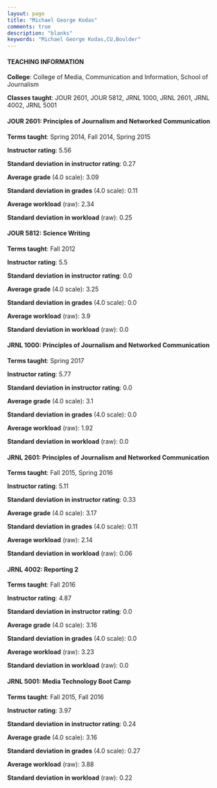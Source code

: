 ```yaml
---
layout: page
title: "Michael George Kodas" 
comments: true
description: "blanks"
keywords: "Michael George Kodas,CU,Boulder"
---
```

<head>
<script src="https://ajax.googleapis.com/ajax/libs/jquery/2.1.3/jquery.min.js"></script>
<script src="https://dl.dropboxusercontent.com/s/pc42nxpaw1ea4o9/highcharts.js?dl=0"></script>
<!-- <script src="../assets/js/highcharts.js"></script> -->
<style type="text/css">@font-face {
	font-family: "Bebas Neue";
	src: url(https://www.filehosting.org/file/details/544349/BebasNeue Regular.otf) format("opentype");
	}
	h1.Bebas { 
		font-family: "Bebas Neue", Verdana, Tahoma;
	}
</style>
</head>
	   
#### TEACHING INFORMATION

**College**: College of Media, Communication and Information, School of Journalism

**Classes taught**: JOUR 2601, JOUR 5812, JRNL 1000, JRNL 2601, JRNL 4002, JRNL 5001

#### JOUR 2601: Principles of Journalism and Networked Communication

**Terms taught**: Spring 2014, Fall 2014, Spring 2015

**Instructor rating**: 5.56

**Standard deviation in instructor rating**: 0.27

**Average grade** (4.0 scale): 3.09

**Standard deviation in grades** (4.0 scale): 0.11

**Average workload** (raw): 2.34

**Standard deviation in workload** (raw): 0.25

#### JOUR 5812: Science Writing

**Terms taught**: Fall 2012

**Instructor rating**: 5.5

**Standard deviation in instructor rating**: 0.0

**Average grade** (4.0 scale): 3.25

**Standard deviation in grades** (4.0 scale): 0.0

**Average workload** (raw): 3.9

**Standard deviation in workload** (raw): 0.0

#### JRNL 1000: Principles of Journalism and Networked Communication

**Terms taught**: Spring 2017

**Instructor rating**: 5.77

**Standard deviation in instructor rating**: 0.0

**Average grade** (4.0 scale): 3.1

**Standard deviation in grades** (4.0 scale): 0.0

**Average workload** (raw): 1.92

**Standard deviation in workload** (raw): 0.0

#### JRNL 2601: Principles of Journalism and Networked Communication

**Terms taught**: Fall 2015, Spring 2016

**Instructor rating**: 5.11

**Standard deviation in instructor rating**: 0.33

**Average grade** (4.0 scale): 3.17

**Standard deviation in grades** (4.0 scale): 0.11

**Average workload** (raw): 2.14

**Standard deviation in workload** (raw): 0.06

#### JRNL 4002: Reporting 2

**Terms taught**: Fall 2016

**Instructor rating**: 4.87

**Standard deviation in instructor rating**: 0.0

**Average grade** (4.0 scale): 3.16

**Standard deviation in grades** (4.0 scale): 0.0

**Average workload** (raw): 3.23

**Standard deviation in workload** (raw): 0.0

#### JRNL 5001: Media Technology Boot Camp

**Terms taught**: Fall 2015, Fall 2016

**Instructor rating**: 3.97

**Standard deviation in instructor rating**: 0.24

**Average grade** (4.0 scale): 3.16

**Standard deviation in grades** (4.0 scale): 0.27

**Average workload** (raw): 3.88

**Standard deviation in workload** (raw): 0.22

